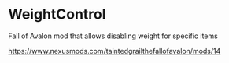 # WeightControl
Fall of Avalon mod that allows disabling weight for specific items

https://www.nexusmods.com/taintedgrailthefallofavalon/mods/14